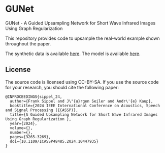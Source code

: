 # GUNet
GUNet - A Guided Upsampling Network for Short Wave Infrared Images Using Graph Regularization

This repository provides code to upsample the real-world example shown throughout the paper.

The synthetic data is available [here](https://drive.google.com/file/d/1r9r1Q1NCNdakp5mMob1Lp1p0IM9tuxdD/view?usp=sharing).
The model is available [here](https://drive.google.com/file/d/1HSFbIsKULRkiVLhKVDCWrTDaQB2ft8qi/view?usp=sharing).

## License
The source code is licensed using CC-BY-SA.
If you use the source code for your research, you should cite the following paper:
```
@INPROCEEDINGS{sippel_24,
  author={Frank Sippel and J\"{u}rgen Seiler and Andr\'{e} Kaup},
  booktitle={2024 IEEE International Conference on Acoustics, Speech and Signal Processing (ICASSP)}, 
  title={A Guided Upsampling Network for Short Wave Infrared Images Using Graph Regularization }, 
  year={2024},
  volume={},
  number={},
  pages={3265-3269},
  doi={10.1109/ICASSP48485.2024.10447935}
}
```
